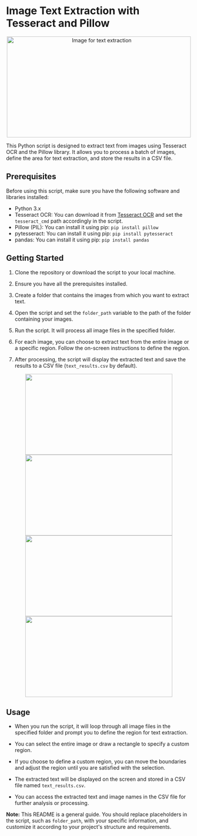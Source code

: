 # Image Text Extraction with Tesseract and Pillow

<div align="center">
  <img src="https://github.com/Pranav-Singh16/Image_Manipulation_and_Text_Extraction/assets/145978125/cb634d3e-5dba-48e2-8e3b-a76712602f9c" alt="Image for text extraction" width="500" height="275">
</div>

This Python script is designed to extract text from images using Tesseract OCR and the Pillow library. It allows you to process a batch of images, define the area for text extraction, and store the results in a CSV file.

## Prerequisites

Before using this script, make sure you have the following software and libraries installed:

- Python 3.x
- Tesseract OCR: You can download it from [Tesseract OCR](https://github.com/tesseract-ocr/tesseract) and set the `tesseract_cmd` path accordingly in the script.
- Pillow (PIL): You can install it using pip: `pip install pillow`
- pytesseract: You can install it using pip: `pip install pytesseract`
- pandas: You can install it using pip: `pip install pandas`

## Getting Started

1. Clone the repository or download the script to your local machine.

2. Ensure you have all the prerequisites installed.

3. Create a folder that contains the images from which you want to extract text.

4. Open the script and set the `folder_path` variable to the path of the folder containing your images.

5. Run the script. It will process all image files in the specified folder.

6. For each image, you can choose to extract text from the entire image or a specific region. Follow the on-screen instructions to define the region.

7. After processing, the script will display the extracted text and save the results to a CSV file (`text_results.csv` by default).


<div align="center">
  <img src="https://github.com/Pranav-Singh16/Image_Manipulation_and_Text_Extraction/assets/145978125/49196275-c5b9-45b4-a89c-dbccc4d3cbd7" width="400" height="220">
    <img src="https://github.com/Pranav-Singh16/Image_Manipulation_and_Text_Extraction/assets/145978125/f475bf5b-9bb5-4338-a37e-6b5811094519" width="400" height="220">
</div>

<div align="center">
  <img src="https://github.com/Pranav-Singh16/Image_Manipulation_and_Text_Extraction/assets/145978125/6f952f7b-b9b4-4169-95dc-7c34caae0655" width="400" height="220">
    <img src="https://github.com/Pranav-Singh16/Image_Manipulation_and_Text_Extraction/assets/145978125/eef805ae-a617-488c-9c66-3c35acbaac37" width="400" height="220">
</div>


## Usage

- When you run the script, it will loop through all image files in the specified folder and prompt you to define the region for text extraction.

- You can select the entire image or draw a rectangle to specify a custom region.

- If you choose to define a custom region, you can move the boundaries and adjust the region until you are satisfied with the selection.

- The extracted text will be displayed on the screen and stored in a CSV file named `text_results.csv`.

- You can access the extracted text and image names in the CSV file for further analysis or processing.

**Note:** This README is a general guide. You should replace placeholders in the script, such as `folder_path`, with your specific information, and customize it according to your project's structure and requirements.
